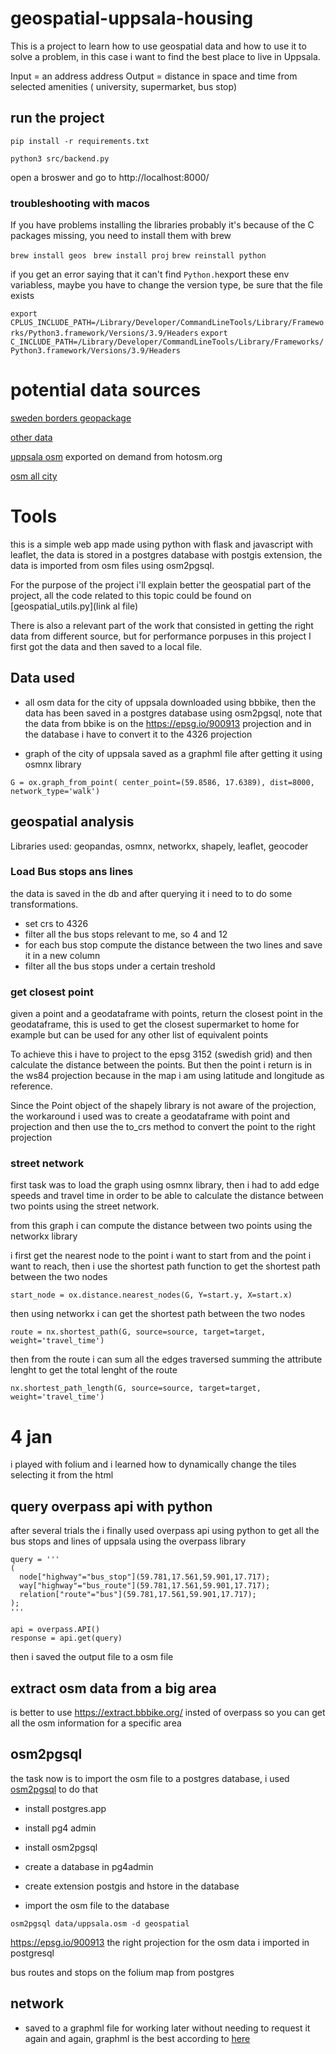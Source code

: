# geospatial-uppsala-housing
This is a project to learn how to use geospatial data and how to use it to solve a problem, in this case i want to find the best place to live in Uppsala. 

Input = an address address 
Output = distance in space and time from selected amenities ( university, supermarket, bus stop)

## run the project 
```pip install -r requirements.txt```

```python3 src/backend.py```

open a broswer and go to http://localhost:8000/





### troubleshooting with macos 

If you have problems installing the libraries probably it's because of the C packages missing, you need to install them with brew

```brew install geos ```
```brew install proj```
```brew reinstall python ```

if you get an error saying that it can't find ``` Python.h ```export these env variabless, maybe you have to change the version type, be sure that the file exists 

```export CPLUS_INCLUDE_PATH=/Library/Developer/CommandLineTools/Library/Frameworks/Python3.framework/Versions/3.9/Headers```
```export C_INCLUDE_PATH=/Library/Developer/CommandLineTools/Library/Frameworks/Python3.framework/Versions/3.9/Headers```


# potential data sources 
[sweden borders geopackage ](https://www.scb.se/en/services/open-data-api/open-geodata/localities/)

[other data](https://www.geodata.se/geodataportalen/srv/swe/catalog.search#/metadata/a1bff81d-5b69-483d-bd10-497ddb934b53)

[uppsala osm](https://export.hotosm.org/en/v3/exports/5c3878b4-273b-4c52-a9d5-0f17c3fdbef3) exported on demand from hotosm.org

[osm all city](https://extract.bbbike.org/)


# Tools
this is a simple web app made using python with flask and javascript with leaflet, the data is stored in a postgres database with postgis extension, the data is imported from osm files using osm2pgsql.

For the purpose of the project i'll explain better the geospatial part of the project, all the code related to this topic could be found on [geospatial_utils.py](link al file)

There is also a relevant part of the work that consisted in getting the right data from different source, but for performance porpuses in this project I first got the data and then saved to a local file.

## Data used 

- all osm data for the city of uppsala downloaded using bbbike, then the data has been saved in a postgres database using osm2pgsql, note that the data from bbike is on the https://epsg.io/900913 projection and in the database i have to convert it to the 4326 projection 


- graph of the city of uppsala saved as a graphml file after getting it using osmnx library 

```G = ox.graph_from_point( center_point=(59.8586, 17.6389), dist=8000, network_type='walk')```


## geospatial analysis

Libraries used: geopandas, osmnx, networkx, shapely, leaflet, geocoder 

### Load Bus stops ans lines
the data is saved in the db and after querying it i need to to do some transformations.

- set crs to 4326 
- filter all the bus stops relevant to me, so 4 and 12 
- for each bus stop compute the distance between the two lines and save it in a new column
- filter all the bus stops under a certain treshold 



### get closest point 

given a point and a geodataframe with points, return the closest point in the geodataframe, this is used to get the closest supermarket to home for example but can be used for any other list of equivalent points

To achieve this i have to project to the epsg 3152 (swedish grid) and then calculate the distance between the points. But then the point i return is in the ws84 projection because in the map i am using latitude and longitude as reference.

Since the Point object of the shapely library is not aware of the projection, the workaround i used was to create a geodataframe with point and projection and then use the to_crs method to convert the point to the right projection




### street network 

first task was to load the graph using osmnx library, then i had to add edge speeds and travel time in order to be able to calculate the distance between two points using the street network.

from this graph i can compute the distance between two points using the networkx library

i first get the nearest node to the point i want to start from and the point i want to reach, then i use the shortest path function to get the shortest path between the two nodes


``` start_node = ox.distance.nearest_nodes(G, Y=start.y, X=start.x) ```

then using networkx i can get the shortest path between the two nodes

```route = nx.shortest_path(G, source=source, target=target, weight='travel_time')```

then from the route i can sum all the edges traversed summing the attribute lenght to get the total lenght of the route




```nx.shortest_path_length(G, source=source, target=target, weight='travel_time')```









# 4 jan 

i played with folium and i learned how to dynamically change the tiles selecting it from the html


## query overpass api with python 
after several trials the i finally used overpass api using python to get all the bus stops and lines of uppsala using the overpass library  

```
query = '''
(
  node["highway"="bus_stop"](59.781,17.561,59.901,17.717);
  way["highway"="bus_route"](59.781,17.561,59.901,17.717);
  relation["route"="bus"](59.781,17.561,59.901,17.717);
);
'''

api = overpass.API()
response = api.get(query)

```
then i saved the output file to a osm file

## extract osm data from a big area 
is better to use https://extract.bbbike.org/ insted of overpass so you can get all the osm information for a specific area 


## osm2pgsql
the task now is to import the osm file to a postgres database, i used [osm2pgsql](https://osm2pgsql.org/doc/manual.html) to do that

- install postgres.app
- install pg4 admin 
- install osm2pgsql
- create a database in pg4admin
- create extension postgis and hstore in the database

- import the osm file to the database
```
osm2pgsql data/uppsala.osm -d geospatial

```

https://epsg.io/900913 the right projection for the osm data i imported in postgresql

bus routes and stops on the folium map from postgres 

## network 
- saved to a graphml file for working later without needing to request it again and again, graphml is the best according to [here](https://github.com/gboeing/osmnx-examples/blob/cc2308ce7deb30fda4a24e8f8eec7906bbc631e3/notebooks/05-save-load-networks.ipynb)



